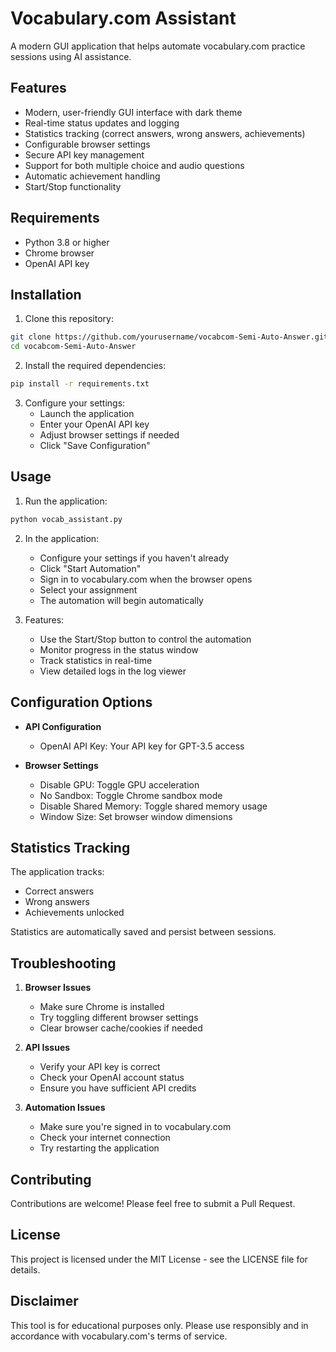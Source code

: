 # Vocabulary.com Assistant

A modern GUI application that helps automate vocabulary.com practice sessions using AI assistance.

## Features

- Modern, user-friendly GUI interface with dark theme
- Real-time status updates and logging
- Statistics tracking (correct answers, wrong answers, achievements)
- Configurable browser settings
- Secure API key management
- Support for both multiple choice and audio questions
- Automatic achievement handling
- Start/Stop functionality

## Requirements

- Python 3.8 or higher
- Chrome browser
- OpenAI API key

## Installation

1. Clone this repository:
```bash
git clone https://github.com/yourusername/vocabcom-Semi-Auto-Answer.git
cd vocabcom-Semi-Auto-Answer
```

2. Install the required dependencies:
```bash
pip install -r requirements.txt
```

3. Configure your settings:
   - Launch the application
   - Enter your OpenAI API key
   - Adjust browser settings if needed
   - Click "Save Configuration"

## Usage

1. Run the application:
```bash
python vocab_assistant.py
```

2. In the application:
   - Configure your settings if you haven't already
   - Click "Start Automation"
   - Sign in to vocabulary.com when the browser opens
   - Select your assignment
   - The automation will begin automatically

3. Features:
   - Use the Start/Stop button to control the automation
   - Monitor progress in the status window
   - Track statistics in real-time
   - View detailed logs in the log viewer

## Configuration Options

- **API Configuration**
  - OpenAI API Key: Your API key for GPT-3.5 access

- **Browser Settings**
  - Disable GPU: Toggle GPU acceleration
  - No Sandbox: Toggle Chrome sandbox mode
  - Disable Shared Memory: Toggle shared memory usage
  - Window Size: Set browser window dimensions

## Statistics Tracking

The application tracks:
- Correct answers
- Wrong answers
- Achievements unlocked

Statistics are automatically saved and persist between sessions.

## Troubleshooting

1. **Browser Issues**
   - Make sure Chrome is installed
   - Try toggling different browser settings
   - Clear browser cache/cookies if needed

2. **API Issues**
   - Verify your API key is correct
   - Check your OpenAI account status
   - Ensure you have sufficient API credits

3. **Automation Issues**
   - Make sure you're signed in to vocabulary.com
   - Check your internet connection
   - Try restarting the application

## Contributing

Contributions are welcome! Please feel free to submit a Pull Request.

## License

This project is licensed under the MIT License - see the LICENSE file for details.

## Disclaimer

This tool is for educational purposes only. Please use responsibly and in accordance with vocabulary.com's terms of service.

